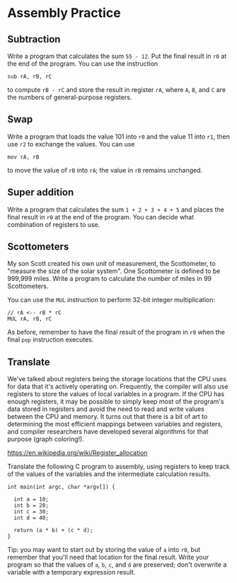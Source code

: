 # Assembly Practice

## Subtraction

Write a program that calculates the sum `55 - 12`. Put the final result in `r0` at the end of the program. You can use the instruction

```
sub rA, rB, rC
```

to compute `rB - rC` and store the result in register `rA`, where `A`, `B`, and `C` are the numbers of general-purpose registers.


## Swap

Write a program that loads the value 101 into `r0` and the value 11 into `r1`, then use `r2` to exchange the values. You can use

```
mov rA, rB
```

to move the value of `rB` into `rA`; the value in `rB` remains unchanged.


## Super addition

Write a program that calculates the sum `1 + 2 + 3 + 4 + 5` and places the final result in `r0` at the end of the program. You can decide what combination of registers to use.


## Scottometers

My son Scott created his own unit of measurement, the Scottometer, to "measure the size of the solar system". One Scottometer is defined to be 999,999 miles. Write a program to calculate the number of miles in
99 Scottometers.

You can use the `MUL` instruction to perform 32-bit integer multiplication:

```
// rA <-- rB * rC
MUL rA, rB, rC
```

As before, remember to have the final result of the program in `r0` when the final `pop` instruction executes.


## Translate

We've talked about registers being the storage locations that the CPU uses for data that it's actively operating on. Frequently, the compiler will also use registers to store the values of local variables in a program. If the CPU has enough registers, it may be possible to simply keep most of the program's data stored in registers and avoid the need to read and write values between the CPU and memory. It turns out that there is a bit of art to determining the most efficient mappings between variables and registers, and compiler researchers have developed several algorithms for that purpose (graph coloring!).

https://en.wikipedia.org/wiki/Register_allocation

Translate the following C program to assembly, using registers to keep track of the values of the variables and the intermediate calculation results.

```
int main(int argc, char *argv[]) {

  int a = 10;
  int b = 20;
  int c = 30;
  int d = 40;
  
  return (a * b) + (c * d);
}
```

Tip: you may want to start out by storing the value of `a` into `r0`, but remember that you'll need that location for the final result. Write your program so that the values of `a`, `b`, `c`, and `d` are preserved; don't overwrite a variable with a temporary expression result.

